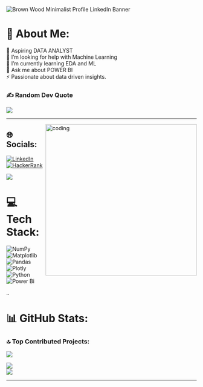 ![Brown Wood Minimalist Profile LinkedIn Banner](https://github.com/NishaJagtap17/odinschool/assets/145129083/4a591127-e9cb-40b3-8d07-ad2356cc09c1)
# 💫 About Me:
🔭 Aspiring DATA ANALYST<br>🤝 I’m looking for help with Machine Learning<br>🌱 I’m currently learning EDA and ML<br>💬 Ask me about POWER BI<br>⚡ Passionate about data driven insights.

### ✍️ Random Dev Quote
![](https://quotes-github-readme.vercel.app/api?type=horizontal&theme=radical)

---
<img align="right" alt="coding" width="400" src="https://media.tenor.com/S59bPkT0pqcAAAAC/programming.gif">

## 🌐 Socials:
[![LinkedIn](https://img.shields.io/badge/LinkedIn-%230077B5.svg?logo=linkedin&logoColor=white)](https://www.linkedin.com/in/nisha-jagtap1111--/) 
[![HackerRank](https://github.com/NishaJagtap17/odinschool/assets/145129083/a73d93ac-07ca-4203-bccd-73f3b9f73016)](https://www.hackerrank.com/Nisha_Jagtap)


[![](https://visitcount.itsvg.in/api?id=NishaJagtap17&icon=7&color=10)](https://visitcount.itsvg.in)

# 💻 Tech Stack:
![NumPy](https://img.shields.io/badge/numpy-%23013243.svg?style=for-the-badge&logo=numpy&logoColor=white) ![Matplotlib](https://img.shields.io/badge/Matplotlib-%23ffffff.svg?style=for-the-badge&logo=Matplotlib&logoColor=black) ![Pandas](https://img.shields.io/badge/pandas-%23150458.svg?style=for-the-badge&logo=pandas&logoColor=white) ![Plotly](https://img.shields.io/badge/Plotly-%233F4F75.svg?style=for-the-badge&logo=plotly&logoColor=white) ![Python](https://img.shields.io/badge/python-3670A0?style=for-the-badge&logo=python&logoColor=ffdd54) ![Power Bi](https://img.shields.io/badge/power_bi-F2C811?style=for-the-badge&logo=powerbi&logoColor=black)

..
# 📊 GitHub Stats:

### 🔝 Top Contributed Projects:
![](https://github-contributor-stats.vercel.app/api?username=NishaJagtap17&limit=5&theme=radical&combine_all_yearly_contributions=true)


![](https://github-readme-streak-stats.herokuapp.com/?user=NishaJagtap17&theme=radical&hide_border=false)<br/>
![](https://github-readme-stats.vercel.app/api/?username=NishaJagtap17&theme=radical&hide_border=false&include_all_commits=false&count_private=false&layout=compact)





---


<!-- Proudly created with GPRM ( https://gprm.itsvg.in ) -->




